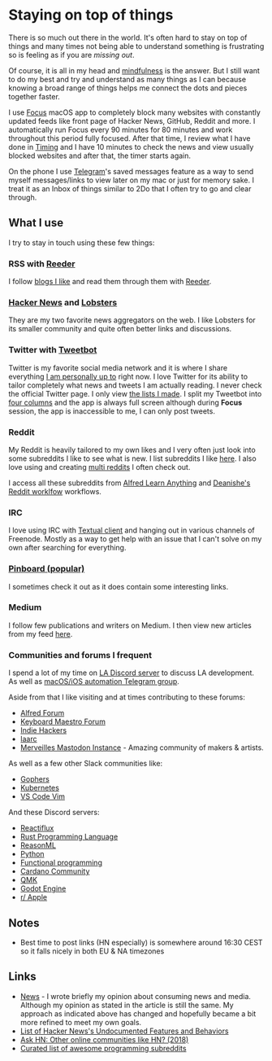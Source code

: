 # Staying on top of things

There is so much out there in the world. It's often hard to stay on top of things and many times not being able to understand something is frustrating so is feeling as if you are _missing out_.

Of course, it is all in my head and [mindfulness](../mindfulness/mindfulness.md) is the answer. But I still want to do my best and try and understand as many things as I can because knowing a broad range of things helps me connect the dots and pieces together faster.

I use [Focus](https://heyfocus.com) macOS app to completely block many websites with constantly updated feeds like front page of Hacker News, GitHub, Reddit and more. I automatically run Focus every 90 minutes for 80 minutes and work throughout this period fully focused. After that time, I review what I have done in [Timing](../macOS/apps/timing.md) and I have 10 minutes to check the news and view usually blocked websites and after that, the timer starts again.

On the phone I use [Telegram](https://telegram.org)'s saved messages feature as a way to send myself messages/links to view later on my mac or just for memory sake. I treat it as an Inbox of things similar to 2Do that I often try to go and clear through.

## What I use

I try to stay in touch using these few things:

### RSS with [Reeder](../macOS/apps/reeder.md)

I follow [blogs I like](blogs.md) and read them through them with [Reeder](../macOS/apps/reeder.md).

### [Hacker News](https://hckrnews.com/) and [Lobsters](https://lobste.rs/)

They are my two favorite news aggregators on the web. I like Lobsters for its smaller community and quite often better links and discussions.

### Twitter with [Tweetbot](../macOS/apps/tweetbot.md)

Twitter is my favorite social media network and it is where I share everything [I am personally up to](https://twitter.com/nikitavoloboev) right now. I love Twitter for its ability to tailor completely what news and tweets I am actually reading. I never check the official Twitter page. I only view [the lists I made](https://twitter.com/nikitavoloboev/lists). I split my Tweetbot into [four columns](../macOS/apps/tweetbot.md) and the app is always full screen although during **Focus** session, the app is inaccessible to me, I can only post tweets.

### Reddit

My Reddit is heavily tailored to my own likes and I very often just look into some subreddits I like to see what is new. I list subreddits I like [here](https://github.com/learn-anything/reddit#readme). I also love using and creating [multi reddits](https://github.com/learn-anything/reddit-multi#readme) I often check out.

I access all these subreddits from [Alfred Learn Anything](https://github.com/nikitavoloboev/alfred-learn-anything#readme) and [Deanishe's Reddit worklfow](https://github.com/deanishe/alfred-reddit#readme) workflows.

### IRC

I love using IRC with [Textual client](../macOS/apps/textual.md) and hanging out in various channels of Freenode. Mostly as a way to get help with an issue that I can't solve on my own after searching for everything.

### [Pinboard (popular)](https://pinboard.in/popular/)

I sometimes check it out as it does contain some interesting links.

### Medium

I follow few publications and writers on Medium. I then view new articles from my feed [here](https://medium.com/stream/network).

### Communities and forums I frequent

I spend a lot of my time on [LA Discord server](https://discord.gg/KKYdWjt) to discuss LA development. As well as [macOS/iOS automation Telegram group](https://t.me/macOSautomation).

Aside from that I like visiting and at times contributing to these forums:

- [Alfred Forum](https://www.alfredforum.com)
- [Keyboard Maestro Forum](https://forum.keyboardmaestro.com/latest)
- [Indie Hackers](https://www.indiehackers.com/)
- [laarc](https://www.laarc.io/)
- [Merveilles Mastodon Instance](https://merveilles.town) - Amazing community of makers & artists.

As well as a few other Slack communities like:

- [Gophers](https://invite.slack.golangbridge.org/)
- [Kubernetes](http://slack.k8s.io)
- [VS Code Vim](https://vscodevim-slackin.azurewebsites.net/)

And these Discord servers:

- [Reactiflux](https://discord.gg/9pZJYR9)
- [Rust Programming Language](https://discordapp.com/invite/rust-lang)
- [ReasonML](https://discord.gg/Agv7fMN)
- [Python](https://pythondiscord.com/)
- [Functional programming](https://discord.gg/xQwR7P7)
- [Cardano Community](https://discordapp.com/invite/kwY6rj8)
- [QMK](https://discord.gg/mthbPUc)
- [Godot Engine](https://discord.gg/ZXJERxu)
- [r/ Apple](https://discordapp.com/invite/apple)

## Notes

- Best time to post links (HN especially) is somewhere around 16:30 CEST so it falls nicely in both EU & NA timezones

## Links

- [News](https://medium.com/@nikitavoloboev/news-d6bcaaf40121) - I wrote briefly my opinion about consuming news and media. Although my opinion as stated in the article is still the same. My approach as indicated above has changed and hopefully became a bit more refined to meet my own goals.
- [List of Hacker News's Undocumented Features and Behaviors](https://github.com/minimaxir/hacker-news-undocumented)
- [Ask HN: Other online communities like HN? (2018)](https://news.ycombinator.com/item?id=18384680)
- [Curated list of awesome programming subreddits](https://github.com/iCHAIT/awesome-subreddits#readme)

